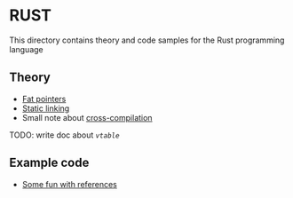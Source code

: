# RUST

This directory contains theory and code samples for the Rust programming language

## Theory

- [Fat pointers](./theory/fat-pointers.md)
- [Static linking](./theory/static-linking.md)
- Small note about [cross-compilation](./theory/cross-compilation.md)

TODO: write doc about *`vtable`*

## Example code

- [Some fun with references](./references/README.md)
